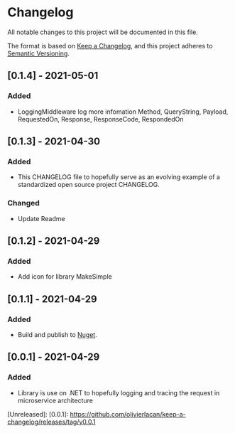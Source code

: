 # Changelog
All notable changes to this project will be documented in this file.

The format is based on [Keep a Changelog](https://keepachangelog.com/en/1.0.0/),
and this project adheres to [Semantic Versioning](https://semver.org/spec/v2.0.0.html).

## [0.1.4] - 2021-05-01
### Added
- LoggingMiddleware log more infomation Method, QueryString, Payload, RequestedOn, Response, ResponseCode, RespondedOn

## [0.1.3] - 2021-04-30
### Added
- This CHANGELOG file to hopefully serve as an evolving example of a
  standardized open source project CHANGELOG.
### Changed
- Update Readme 

## [0.1.2] - 2021-04-29
### Added
- Add icon for library MakeSimple

## [0.1.1] - 2021-04-29
### Added
- Build and publish to [Nuget](https://www.nuget.org/packages/MakeSimple.Logging).

## [0.0.1] - 2021-04-29
### Added
- Library is use on .NET to hopefully logging and tracing the request in microservice architecture

[Unreleased]: 
[0.0.1]: https://github.com/olivierlacan/keep-a-changelog/releases/tag/v0.0.1